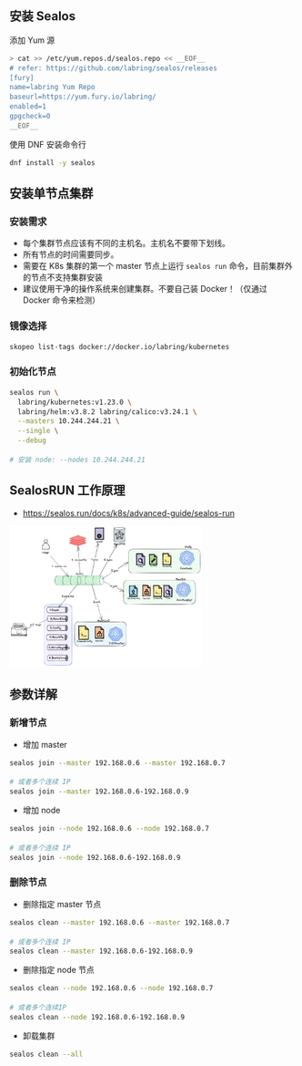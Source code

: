 ## 安装 Sealos

添加 Yum 源

```bash
> cat >> /etc/yum.repos.d/sealos.repo << __EOF__
# refer: https://github.com/labring/sealos/releases
[fury]
name=labring Yum Repo
baseurl=https://yum.fury.io/labring/
enabled=1
gpgcheck=0
__EOF__
```

使用 DNF 安装命令行

```bash
dnf install -y sealos
```

## 安装单节点集群

### 安装需求

- 每个集群节点应该有不同的主机名。主机名不要带下划线。
- 所有节点的时间需要同步。
- 需要在 K8s 集群的第一个 master 节点上运行 `sealos run` 命令，目前集群外的节点不支持集群安装
- 建议使用干净的操作系统来创建集群。不要自己装 Docker！（仅通过 Docker 命令来检测）

### 镜像选择

```bash
skopeo list-tags docker://docker.io/labring/kubernetes
```

### 初始化节点

```bash
sealos run \
  labring/kubernetes:v1.23.0 \
  labring/helm:v3.8.2 labring/calico:v3.24.1 \
  --masters 10.244.244.21 \
  --single \
  --debug 

# 安装 node: --nodes 10.244.244.21
```

## SealosRUN 工作原理

- <https://sealos.run/docs/k8s/advanced-guide/sealos-run>

<img src="./.assets/Sealos使用/sealos-run.png" alt="img" style="zoom:33%;" />

## 参数详解

### 新增节点

- 增加 master

```bash
sealos join --master 192.168.0.6 --master 192.168.0.7

# 或者多个连续 IP
sealos join --master 192.168.0.6-192.168.0.9
```

- 增加 node

```bash
sealos join --node 192.168.0.6 --node 192.168.0.7

# 或者多个连续 IP
sealos join --node 192.168.0.6-192.168.0.9  
```

### 删除节点

- 删除指定 master 节点

```bash
sealos clean --master 192.168.0.6 --master 192.168.0.7

# 或者多个连续 IP
sealos clean --master 192.168.0.6-192.168.0.9
```

- 删除指定 node 节点

```bash
sealos clean --node 192.168.0.6 --node 192.168.0.7

# 或者多个连续IP
sealos clean --node 192.168.0.6-192.168.0.9
```

- 卸载集群

```bash
sealos clean --all
```
